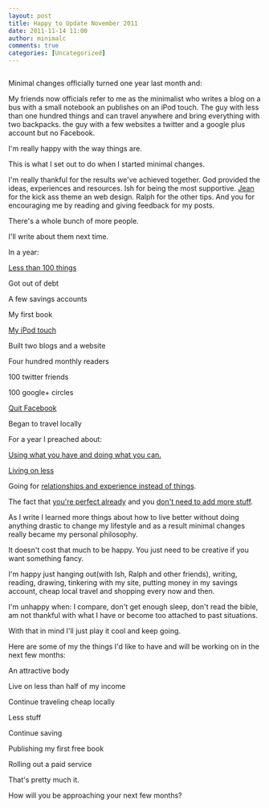 ```yaml
---
layout: post
title: Happy to Update November 2011
date: 2011-11-14 11:00
author: minimalc
comments: true
categories: [Uncategorized]
---
```

<img src="https://lh5.googleusercontent.com/-rLInNXlj5AU/Tr6YGBiWZsI/AAAAAAAAGNY/DROGBK680YA/s640/SAM_4684.JPG" alt="" />

Minimal changes officially turned one year last month and:

My friends now officials refer to me as the minimalist who writes a blog on a bus with a small notebook an publishes on an iPod touch.
The guy with less than one hundred things and can travel anywhere and bring everything with two backpacks.
the guy with a few websites a twitter and a google plus account but no Facebook.

I'm really happy with the way things are.

This is what I set out to do when I started minimal changes.

I'm really thankful for the results we've achieved together.
God provided the ideas, experiences and resources.
Ish for being the most supportive.
<a href="http://bytephilippines.com"> Jean</a> for the kick ass theme an web design.
Ralph for the other tips.
And you for encouraging me by reading and giving feedback for my posts.

There's a whole bunch of more people.

I'll write about them next time.

In a year:

<a href="http://kevinolega.com/things">Less than 100 things</a>

Got out of debt

A few savings accounts

My first book

<a href="http://minimalchanges.com/how-to-satisfy-gadget-envy/">My iPod touch</a>

Built two blogs and a website

Four hundred monthly readers

100 twitter friends

100 google+ circles

<a href="http://minimalchanges.com/why-i-chose-to-live-without-facebook/">Quit Facebook</a>

Began to travel locally

For a year I preached about:

<a href="http://minimalchanges.com/use-what-you-have-do-what-you-can-to-progress/">Using what you have and doing what you can.</a>

<a href="http://minimalchanges.com/how-to-be-the-envy-of-everybody/">Living on less</a>

Going for <a href="http://minimalchanges.com/minimal-changes-to-achieving-what-matters-most/">relationships and experience instead of things</a>.

The fact that <a href="http://minimalchanges.com/how-to-be-the-envy-of-everybody/">you're perfect already</a> and you <a href="http://minimalchanges.com/never-miss-out-by-packing-light/">don't need to add more stuff</a>.

As I write I learned more things about how to live better without doing anything drastic to change my lifestyle and as a result minimal changes really became my personal philosophy.

It doesn't cost that much to be happy.
You just need to be creative if you want something fancy.

I'm happy just hanging out(with Ish, Ralph and other friends), writing, reading, drawing, tinkering with my site, putting money in my savings account, cheap local travel and shopping every now and then.

I'm unhappy when:
I compare, don't get enough sleep, don't read the bible, am not thankful with what I have or become too attached to past situations.

With that in mind I'll just play it cool and keep going.

Here are some of my the things I'd like to have and will be working on in the next few months:

An attractive body

Live on less than half of my income

Continue traveling cheap locally

Less stuff

Continue saving

Publishing my first free book

Rolling out a paid service

That's pretty much it.

How will you be approaching your next few months?
